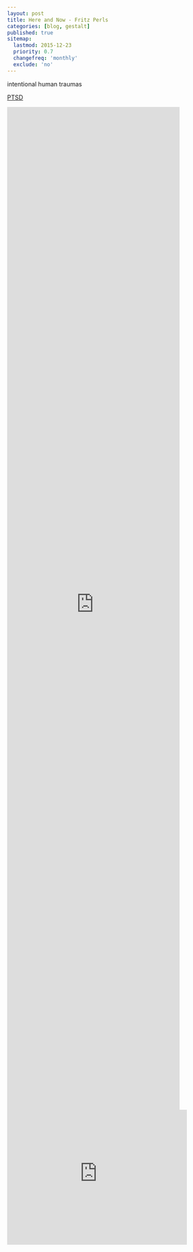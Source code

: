 ```yaml
---
layout: post
title: Here and Now - Fritz Perls
categories: [blog, gestalt]
published: true
sitemap:
  lastmod: 2015-12-23
  priority: 0.7
  changefreq: 'monthly'
  exclude: 'no'
---
```


<span class="highlight">intentional human traumas</span>


<a href="/post-traumatic-stress-disorder/" title="Post-Traumatic Stress Disorder">PTSD</a> 


<iframe width="80%" height="60%" src="https://www.youtube.com/embed/6AAgeT1X5oI" frameborder="0" allowfullscreen></iframe>


<iframe width="420" height="315" src="https://www.youtube.com/embed/6AAgeT1X5oI" frameborder="0" allowfullscreen></iframe>

